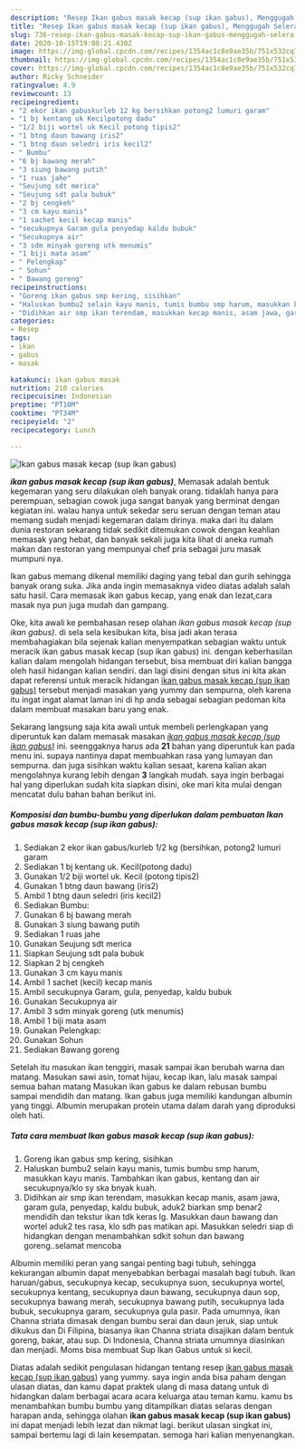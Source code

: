 ```yaml
---
description: "Resep Ikan gabus masak kecap (sup ikan gabus), Menggugah Selera"
title: "Resep Ikan gabus masak kecap (sup ikan gabus), Menggugah Selera"
slug: 736-resep-ikan-gabus-masak-kecap-sup-ikan-gabus-menggugah-selera
date: 2020-10-15T19:08:21.430Z
image: https://img-global.cpcdn.com/recipes/1354ac1c8e9ae35b/751x532cq70/ikan-gabus-masak-kecap-sup-ikan-gabus-foto-resep-utama.jpg
thumbnail: https://img-global.cpcdn.com/recipes/1354ac1c8e9ae35b/751x532cq70/ikan-gabus-masak-kecap-sup-ikan-gabus-foto-resep-utama.jpg
cover: https://img-global.cpcdn.com/recipes/1354ac1c8e9ae35b/751x532cq70/ikan-gabus-masak-kecap-sup-ikan-gabus-foto-resep-utama.jpg
author: Ricky Schneider
ratingvalue: 4.9
reviewcount: 13
recipeingredient:
- "2 ekor ikan gabuskurleb 12 kg bersihkan potong2 lumuri garam"
- "1 bj kentang uk Kecilpotong dadu"
- "1/2 biji wortel uk Kecil potong tipis2"
- "1 btng daun bawang iris2"
- "1 btng daun seledri iris kecil2"
- " Bumbu"
- "6 bj bawang merah"
- "3 siung bawang putih"
- "1 ruas jahe"
- "Seujung sdt merica"
- "Seujung sdt pala bubuk"
- "2 bj cengkeh"
- "3 cm kayu manis"
- "1 sachet kecil kecap manis"
- "secukupnya Garam gula penyedap kaldu bubuk"
- "Secukupnya air"
- "3 sdm minyak goreng utk menumis"
- "1 biji mata asam"
- " Pelengkap"
- " Sohun"
- " Bawang goreng"
recipeinstructions:
- "Goreng ikan gabus smp kering, sisihkan"
- "Haluskan bumbu2 selain kayu manis, tumis bumbu smp harum, masukkan kayu manis. Tambahkan ikan gabus, kentang dan air secukupnya/klo sy ska bnyak kuah."
- "Didihkan air smp ikan terendam, masukkan kecap manis, asam jawa, garam gula, penyedap, kaldu bubuk, aduk2 biarkan smp benar2 mendidih dan tekstur ikan tdk keras lg. Masukkan daun bawang dan wortel aduk2 tes rasa, klo sdh pas matikan api. Masukkan seledri siap di hidangkan dengan menambahkan sdkit sohun dan bawang goreng..selamat mencoba"
categories:
- Resep
tags:
- ikan
- gabus
- masak

katakunci: ikan gabus masak 
nutrition: 210 calories
recipecuisine: Indonesian
preptime: "PT10M"
cooktime: "PT34M"
recipeyield: "2"
recipecategory: Lunch

---
```



![Ikan gabus masak kecap (sup ikan gabus)](https://img-global.cpcdn.com/recipes/1354ac1c8e9ae35b/751x532cq70/ikan-gabus-masak-kecap-sup-ikan-gabus-foto-resep-utama.jpg)

<b><i>ikan gabus masak kecap (sup ikan gabus)</i></b>, Memasak adalah bentuk kegemaran yang seru dilakukan oleh banyak orang. tidaklah hanya para perempuan, sebagian cowok juga sangat banyak yang berminat dengan kegiatan ini. walau hanya untuk sekedar seru seruan dengan teman atau memang sudah menjadi kegemaran dalam dirinya. maka dari itu dalam dunia restoran sekarang tidak sedikit ditemukan cowok dengan keahlian memasak yang hebat, dan banyak sekali juga kita lihat di aneka rumah makan dan restoran yang mempunyai chef pria sebagai juru masak mumpuni nya.

Ikan gabus memang dikenal memiliki daging yang tebal dan gurih sehingga banyak orang suka. Jika anda ingin memasaknya video diatas adalah salah satu hasil. Cara memasak ikan gabus kecap, yang enak dan lezat,cara masak nya pun juga mudah dan gampang.

Oke, kita awali ke pembahasan resep olahan <i>ikan gabus masak kecap (sup ikan gabus)</i>. di sela sela kesibukan kita, bisa jadi akan terasa membahagiakan bila sejenak kalian menyempatkan sebagian waktu untuk meracik ikan gabus masak kecap (sup ikan gabus) ini. dengan keberhasilan kalian dalam mengolah hidangan tersebut, bisa membuat diri kalian bangga oleh hasil hidangan kalian sendiri. dan lagi disini dengan situs ini kita akan dapat referensi untuk meracik hidangan <u>ikan gabus masak kecap (sup ikan gabus)</u> tersebut menjadi masakan yang yummy dan sempurna, oleh karena itu ingat ingat alamat laman ini di hp anda sebagai sebagian pedoman kita dalam membuat masakan baru yang enak.


Sekarang langsung saja kita awali untuk membeli perlengkapan yang diperuntuk kan dalam memasak masakan <u><i>ikan gabus masak kecap (sup ikan gabus)</i></u> ini. seenggaknya harus ada <b>21</b> bahan yang diperuntuk kan pada menu ini. supaya nantinya dapat membuahkan rasa yang lumayan dan sempurna. dan juga sisihkan waktu kalian sesaat, karena kalian akan mengolahnya kurang lebih dengan <b>3</b> langkah mudah. saya ingin berbagai hal yang diperlukan sudah kita siapkan disini, oke mari kita mulai dengan mencatat dulu bahan bahan berikut ini.

<!--inarticleads1-->

##### Komposisi dan bumbu-bumbu yang diperlukan dalam pembuatan Ikan gabus masak kecap (sup ikan gabus):

1. Sediakan 2 ekor ikan gabus/kurleb 1/2 kg (bersihkan, potong2 lumuri garam
1. Sediakan 1 bj kentang uk. Kecil(potong dadu)
1. Gunakan 1/2 biji wortel uk. Kecil (potong tipis2)
1. Gunakan 1 btng daun bawang (iris2)
1. Ambil 1 btng daun seledri (iris kecil2)
1. Sediakan  Bumbu:
1. Gunakan 6 bj bawang merah
1. Gunakan 3 siung bawang putih
1. Sediakan 1 ruas jahe
1. Gunakan Seujung sdt merica
1. Siapkan Seujung sdt pala bubuk
1. Siapkan 2 bj cengkeh
1. Gunakan 3 cm kayu manis
1. Ambil 1 sachet (kecil) kecap manis
1. Ambil secukupnya Garam, gula, penyedap, kaldu bubuk
1. Gunakan Secukupnya air
1. Ambil 3 sdm minyak goreng (utk menumis)
1. Ambil 1 biji mata asam
1. Gunakan  Pelengkap:
1. Gunakan  Sohun
1. Sediakan  Bawang goreng


Setelah itu masukan ikan tenggiri, masak sampai ikan berubah warna dan matang. Masukan sawi asin, tomat hijau, kecap ikan, lalu masak sampai semua bahan matang Masukan ikan gabus ke dalam rebusan bumbu sampai mendidih dan matang. Ikan gabus juga memiliki kandungan albumin yang tinggi. Albumin merupakan protein utama dalam darah yang diproduksi oleh hati. 

<!--inarticleads2-->

##### Tata cara membuat Ikan gabus masak kecap (sup ikan gabus):

1. Goreng ikan gabus smp kering, sisihkan
1. Haluskan bumbu2 selain kayu manis, tumis bumbu smp harum, masukkan kayu manis. Tambahkan ikan gabus, kentang dan air secukupnya/klo sy ska bnyak kuah.
1. Didihkan air smp ikan terendam, masukkan kecap manis, asam jawa, garam gula, penyedap, kaldu bubuk, aduk2 biarkan smp benar2 mendidih dan tekstur ikan tdk keras lg. Masukkan daun bawang dan wortel aduk2 tes rasa, klo sdh pas matikan api. Masukkan seledri siap di hidangkan dengan menambahkan sdkit sohun dan bawang goreng..selamat mencoba


Albumin memiliki peran yang sangai penting bagi tubuh, sehingga kekurangan albumin dapat menyebabkan berbagai masalah bagi tubuh. Ikan haruan/gabus, secukupnya kecap, secukupnya suon, secukupnya wortel, secukupnya kentang, secukupnya daun bawang, secukupnya daun sop, secukupnya bawang merah, secukupnya bawang putih, secukupnya lada bubuk, secukupnya garam, secukupnya gula pasir. Pada umumnya, ikan Channa striata dimasak dengan bumbu serai dan daun jeruk, siap untuk dikukus dan Di Filipina, biasanya ikan Channa striata disajikan dalam bentuk goreng, bakar, atau sup. Di Indonesia, Channa striata umumnya diasinkan dan menjadi. Moms bisa membuat Sup Ikan Gabus untuk si kecil. 

Diatas adalah sedikit pengulasan hidangan tentang resep <u>ikan gabus masak kecap (sup ikan gabus)</u> yang yummy. saya ingin anda bisa paham dengan ulasan diatas, dan kamu dapat praktek ulang di masa datang untuk di hidangkan dalam berbagai acara acara keluarga atau teman kamu. kamu bs menambahkan bumbu bumbu yang ditampilkan diatas selaras dengan harapan anda, sehingga olahan <b>ikan gabus masak kecap (sup ikan gabus)</b> ini dapat menjadi lebih lezat dan nikmat lagi. berikut ulasan singkat ini, sampai bertemu lagi di lain kesempatan. semoga hari kalian menyenangkan.
